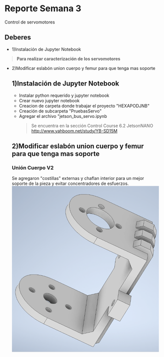 
# Reporte Semana 3
Control de servomotores

## Deberes
- 1)Instalación de Jupyter Notebook
 > **Para realizar caracterización de los servomotores**
- 2)Modificar eslabón union cuerpo y femur para que tenga mas soporte


  ## 1)Instalación de Jupyter Notebook
  - Instalar python requerido y jupyter notebook
  - Crear nuevo jupyter notebook
  - Creacion de carpeta donde trabajar el proyecto "HEXAPODJNB"
  - Creación de subcarpeta "PruebasServo"
  - Agregar el archivo "jetson_bus_servo.ipynb
    >Se encuentra en la sección Control Course 6.2 JetsonNANO http://www.yahboom.net/study/YB-SD15M 
  

  ## 2)Modificar eslabón union cuerpo y femur para que tenga mas soporte
  
  ### Unión Cuerpo V2
  Se agregaron "costillas" externas y chaflan interior para un mejor soporte de la pieza y evitar concentradores de esfuerzos.
![UnionCuerpoV2](/Bitácora/Imágenes/UnionCuerpoV2.png)





    

    

